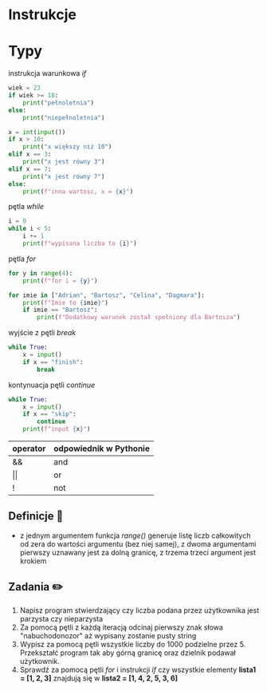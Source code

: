# Instrukcje

# Typy
instrukcja warunkowa *if*
```python
wiek = 23
if wiek >= 18:
    print("pełnoletnia")
else:
    print("niepełnoletnia")

x = int(input())
if x > 10:
    print("x większy niż 10")
elif x == 3:
    print("x jest równy 3")
elif x == 7:
    print("x jest równy 7")
else:
    print(f"inna wartosc, x = {x}")
```

pętla *while*
```python
i = 0
while i < 5:
    i += 1
    print(f"wypisana liczba to {i}")
```

pętla *for*
```python
for y in range(4):
    print(f"for i = {y}")

for imie in ["Adrian", "Bartosz", "Celina", "Dagmara"]:
    print(f"Imie to {imie}")
    if imie == "Bartosz":
        print(f"Dodatkowy warunek został spełniony dla Bartosza")
```

wyjście z pętli *break*
```python
while True:
    x = input()
    if x == "finish":
        break
```

kontynuacja pętli *continue*
```python
while True:
    x = input()
    if x == "skip":
        continue
    print(f"input {x}")
```

| operator | odpowiednik w Pythonie |
|-|-|
| && | and |
| \|\| | or |
| ! | not |

## Definicje 📝
* z jednym argumentem funkcja *range()* generuje listę liczb całkowitych od zera do wartości argumentu (bez niej samej), z dwoma argumentami pierwszy uznawany jest za dolną granicę, z trzema trzeci argument jest krokiem

## Zadania ✏️
1. Napisz program stwierdzający czy liczba podana przez użytkownika jest parzysta czy nieparzysta
2. Za pomocą pętli z każdą iteracją odcinaj pierwszy znak słowa "nabuchodonozor" aż wypisany zostanie pusty string
3. Wypisz za pomocą pętli wszystkie liczby do 1000 podzielne przez 5. Przekształć program tak aby górną granicę oraz dzielnik podawał użytkownik.
4. Sprawdź za pomocą pętli *for* i instrukcji *if* czy wszystkie elementy **lista1 = [1, 2, 3]** znajdują się w **lista2 = [1, 4, 2, 5, 3, 6]**